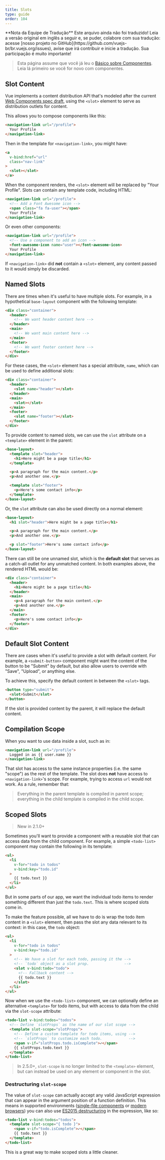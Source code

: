 ```yaml
---
title: Slots
type: guide
order: 104
---
```


<p class="tip">**Nota da Equipe de Tradução**
Este arquivo ainda não foi traduzido! Leia a versão original em inglês a seguir e, se puder, colabore com sua tradução: acesse [nosso projeto no GitHub](https://github.com/vuejs-br/br.vuejs.org/issues), avise que irá contribuir e inicie a tradução. Sua participação é muito importante!</p>

> Esta página assume que você já leu o [Básico sobre Componentes](components.html). Leia lá primeiro se você for novo com componentes.

## Slot Content

Vue implements a content distribution API that's modeled after the current [Web Components spec draft](https://github.com/w3c/webcomponents/blob/gh-pages/proposals/Slots-Proposal.md), using the `<slot>` element to serve as distribution outlets for content.

This allows you to compose components like this:

``` html
<navigation-link url="/profile">
  Your Profile
</navigation-link>
```

Then in the template for `<navigation-link>`, you might have:

``` html
<a
  v-bind:href="url"
  class="nav-link"
>
  <slot></slot>
</a>
```

When the component renders, the `<slot>` element will be replaced by "Your Profile". Slots can contain any template code, including HTML:

``` html
<navigation-link url="/profile">
  <!-- Add a Font Awesome icon -->
  <span class="fa fa-user"></span>
  Your Profile
</navigation-link>
```

Or even other components:

``` html
<navigation-link url="/profile">
  <!-- Use a component to add an icon -->
  <font-awesome-icon name="user"></font-awesome-icon>
  Your Profile
</navigation-link>
```

If `<navigation-link>` did **not** contain a `<slot>` element, any content passed to it would simply be discarded.

## Named Slots

There are times when it's useful to have multiple slots. For example, in a hypothetical `base-layout` component with the following template:

``` html
<div class="container">
  <header>
    <!-- We want header content here -->
  </header>
  <main>
    <!-- We want main content here -->
  </main>
  <footer>
    <!-- We want footer content here -->
  </footer>
</div>
```

For these cases, the `<slot>` element has a special attribute, `name`, which can be used to define additional slots:

``` html
<div class="container">
  <header>
    <slot name="header"></slot>
  </header>
  <main>
    <slot></slot>
  </main>
  <footer>
    <slot name="footer"></slot>
  </footer>
</div>
```

To provide content to named slots, we can use the `slot` attribute on a `<template>` element in the parent:

```html
<base-layout>
  <template slot="header">
    <h1>Here might be a page title</h1>
  </template>

  <p>A paragraph for the main content.</p>
  <p>And another one.</p>

  <template slot="footer">
    <p>Here's some contact info</p>
  </template>
</base-layout>
```

Or, the `slot` attribute can also be used directly on a normal element:

``` html
<base-layout>
  <h1 slot="header">Here might be a page title</h1>

  <p>A paragraph for the main content.</p>
  <p>And another one.</p>

  <p slot="footer">Here's some contact info</p>
</base-layout>
```

There can still be one unnamed slot, which is the **default slot** that serves as a catch-all outlet for any unmatched content. In both examples above, the  rendered HTML would be:

``` html
<div class="container">
  <header>
    <h1>Here might be a page title</h1>
  </header>
  <main>
    <p>A paragraph for the main content.</p>
    <p>And another one.</p>
  </main>
  <footer>
    <p>Here's some contact info</p>
  </footer>
</div>
```

## Default Slot Content

There are cases when it's useful to provide a slot with default content. For example, a `<submit-button>` component might want the content of the button to be "Submit" by default, but also allow users to override with "Save", "Upload", or anything else.

To achieve this, specify the default content in between the `<slot>` tags.

```html
<button type="submit">
  <slot>Submit</slot>
</button>
```

If the slot is provided content by the parent, it will replace the default content.

## Compilation Scope

When you want to use data inside a slot, such as in:

``` html
<navigation-link url="/profile">
  Logged in as {{ user.name }}
</navigation-link>
```

That slot has access to the same instance properties (i.e. the same "scope") as the rest of the template. The slot does **not** have access to `<navigation-link>`'s scope. For example, trying to access `url` would not work. As a rule, remember that:

> Everything in the parent template is compiled in parent scope; everything in the child template is compiled in the child scope.

## Scoped Slots

> New in 2.1.0+

Sometimes you'll want to provide a component with a reusable slot that can access data from the child component. For example, a simple `<todo-list>` component may contain the following in its template:

```html
<ul>
  <li
    v-for="todo in todos"
    v-bind:key="todo.id"
  >
    {{ todo.text }}
  </li>
</ul>
```

But in some parts of our app, we want the individual todo items to render something different than just the `todo.text`. This is where scoped slots come in.

To make the feature possible, all we have to do is wrap the todo item content in a `<slot>` element, then pass the slot any data relevant to its context: in this case, the `todo` object:

```html
<ul>
  <li
    v-for="todo in todos"
    v-bind:key="todo.id"
  >
    <!-- We have a slot for each todo, passing it the -->
    <!-- `todo` object as a slot prop.                -->
    <slot v-bind:todo="todo">
      <!-- Fallback content -->
      {{ todo.text }}
    </slot>
  </li>
</ul>
```

Now when we use the `<todo-list>` component, we can optionally define an alternative `<template>` for todo items, but with access to data from the child via the `slot-scope` attribute:

```html
<todo-list v-bind:todos="todos">
  <!-- Define `slotProps` as the name of our slot scope -->
  <template slot-scope="slotProps">
    <!-- Define a custom template for todo items, using -->
    <!-- `slotProps` to customize each todo.            -->
    <span v-if="slotProps.todo.isComplete">✓</span>
    {{ slotProps.todo.text }}
  </template>
</todo-list>
```

> In 2.5.0+, `slot-scope` is no longer limited to the `<template>` element, but can instead be used on any element or component in the slot.

### Destructuring `slot-scope`

The value of `slot-scope` can actually accept any valid JavaScript expression that can appear in the argument position of a function definition. This means in supported environments ([single-file components](single-file-components.html) or [modern browsers](https://developer.mozilla.org/en-US/docs/Web/JavaScript/Reference/Operators/Destructuring_assignment#Browser_compatibility)) you can also use [ES2015 destructuring](https://developer.mozilla.org/en-US/docs/Web/JavaScript/Reference/Operators/Destructuring_assignment#Object_destructuring) in the expression, like so:

```html
<todo-list v-bind:todos="todos">
  <template slot-scope="{ todo }">
    <span v-if="todo.isComplete">✓</span>
    {{ todo.text }}
  </template>
</todo-list>
```

This is a great way to make scoped slots a little cleaner.
